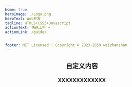 ```yaml
---
home: true
heroImage: ./Logo.png
heroText: Web开发
tagline: HTML5+CSS3+Javascript
actionText: 快速上手 →
actionLink: /guide/


footer: MIT Licensed | Copyright © 2023-2050 weizhanzhan
--- 
```


<!-- 这里是其他内容 -->
<div style="text-align: center;">
  <h2>自定义内容</h2>
  <h3>XXXXXXXXXXXXX</h3>
</div>
<!-- END -->